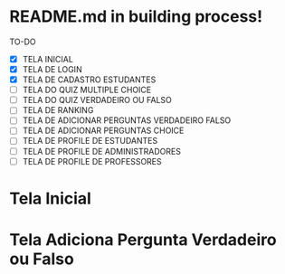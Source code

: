 # README.md in building process!

TO-DO
- [x] TELA INICIAL
- [x] TELA DE LOGIN
- [x] TELA DE CADASTRO ESTUDANTES
- [ ] TELA DO QUIZ MULTIPLE CHOICE
- [ ] TELA DO QUIZ VERDADEIRO OU FALSO
- [ ] TELA DE RANKING
- [ ] TELA DE ADICIONAR PERGUNTAS VERDADEIRO FALSO
- [ ] TELA DE ADICIONAR PERGUNTAS CHOICE
- [ ] TELA DE PROFILE DE ESTUDANTES
- [ ] TELA DE PROFILE DE ADMINISTRADORES
- [ ] TELA DE PROFILE DE PROFESSORES

# Tela Inicial

# Tela Adiciona Pergunta Verdadeiro ou Falso
